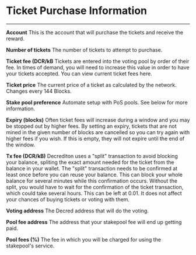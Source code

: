 # Ticket Purchase Information

---

**Account** This is the account that will purchase the tickets and receive the reward.

**Number of tickets** The number of tickets to attempt to purchase.

**Ticket fee (DCR/kB** Tickets are entered into the voting pool by order of their fee. In times of demand, you will need to increase this value in order to have your tickets accepted. You can view current ticket fees here.

**Ticket price** The current price of a ticket as calculated by the network.  Changes every 144 Blocks.

**Stake pool preference** Automate setup with PoS pools. See below for more information.

**Expiry (blocks)** Often ticket fees will increase during a window and you may be stopped out by higher fees. By setting an expiry, tickets that are not mined in the given number of blocks are cancelled so you can try again with higher fees if you wish. If this is empty, they will not expire until the end of the window.

**Tx fee (DCR/kB)** Decrediton uses a "split" transaction to avoid blocking your balance, spliting the exact amount needed for the ticket from the balance in your wallet. The "split" transaction needs to be confirmed at least once before you can reuse your balance. This can block your whole balance for several minutes while this confirmation occurs. Without the split, you would have to wait for the confirmation of the ticket transaction, which could take several hours. This can be left at 0.01. It does not affect your chances of buying tickets or voting with them.

**Voting address** The Decred address that will do the voting.

**Pool fee address** The address that your stakepool fee will end up getting paid.

**Pool fees (%)** The fee in which you will be charged for using the stakepool's service.

